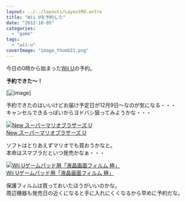 ```yaml
---
layout: ../../layouts/LayoutMd.astro
title: "Wii Uを予約した"
date: "2012-10-05"
categories: 
  - "game"
tags: 
  - "wii-u"
coverImage: "image_thumb21.png"
---
```


今日の0時から始まった[Wii U](http://www.nintendo.co.jp/wiiu/)の予約。

**予約できた～！**

[![image](/wp/images/image_thumb2.png "image")]

予約できたのはいいけどお届け予定日が12月9日～なのが気になる・・・  
キャンセルできるっぽいからヨドバシ狙ってみようかな・・・

[![New スーパーマリオブラザーズ U](/wp/images/no-image-avail-tny.gif)  
New スーパーマリオブラザーズ U  
](https://www.amazon.co.jp/exec/obidos/ASIN/B009AP2MAW/mizuka123-22/ref=nosim)

ソフトはとりあえずマリオでも買おうかなと。  
本命はスマブラだといつ発売かなぁ・・・

[![Wii Uゲームパッド用「液晶画面フィルム 極」](/wp/images/51%2BqvwFY2LL._SL75_.jpg)  
Wii Uゲームパッド用「液晶画面フィルム 極」  
](https://www.amazon.co.jp/exec/obidos/ASIN/B009AMHIQS/mizuka123-22/ref=nosim)

保護フィルムは買っておいたほうがいいのかな。  
周辺機器も発売日の近くになると手に入れにくくなるから早めに予約だな。
